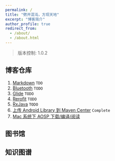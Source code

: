 ```yaml
---
permalink: /
title: "劈开混沌，方现天地"
excerpt: "博客简介"
author_profile: true
redirect_from: 
  - /about/
  - /about.html
---
```


> 版本控制: 1.0.2

## 博客仓库
1. [Markdown](https://github.com/pangu-documents/Documents/blob/main/Markdown.md) `TDO`
2. [Bluetooth](https://github.com/pangu-documents/Documents/blob/main/Bluetooth.md) `TODO`
3. [Glide](https://github.com/pangu-documents/Documents/blob/main/Glide.md) `TODO`
4. [Rerofit](https://github.com/pangu-documents/Documents/blob/main/Retrofit.md) `TODO`
5. [RxJava](https://github.com/pangu-documents/Documents/blob/main/RxJava%20document.md) `TODO`
6. [上传 Android Library 到 Maven Center](https://github.com/pangu-documents/Documents/blob/main/%E4%B8%8A%E4%BC%A0%20Android%20Library%20%E5%88%B0%20Maven%20Center.md) `Complete`
7. [Mac 系统下 AOSP 下载/编译/阅读](https://github.com/pangu-documents/Documents/blob/main/AOSP.md)

## 图书馆
## 知识图谱